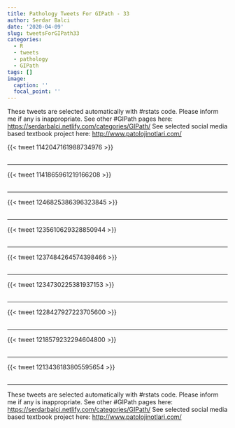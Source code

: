 ```yaml
---
title: Pathology Tweets For GIPath - 33
author: Serdar Balci
date: '2020-04-09'
slug: tweetsForGIPath33
categories:
  - R
  - tweets
  - pathology
  - GIPath
tags: []
image:
  caption: ''
  focal_point: ''
---
```



These tweets are selected automatically with #rstats code. Please inform me if any is inappropriate.
See other #GIPath pages here: https://serdarbalci.netlify.com/categories/GIPath/ 
See selected social media based textbook project here: http://www.patolojinotlari.com/

{{< tweet 1142047161988734976 >}}
<br>
<br>
<hr>
{{< tweet 1141865961219166208 >}}
<br>
<br>
<hr>
{{< tweet 1246825386396323845 >}}
<br>
<br>
<hr>
{{< tweet 1235610629328850944 >}}
<br>
<br>
<hr>
{{< tweet 1237484264574398466 >}}
<br>
<br>
<hr>
{{< tweet 1234730225381937153 >}}
<br>
<br>
<hr>
{{< tweet 1228427927223705600 >}}
<br>
<br>
<hr>
{{< tweet 1218579232294604800 >}}
<br>
<br>
<hr>
{{< tweet 1213436183805595654 >}}
<br>
<br>
<hr>


These tweets are selected automatically with #rstats code. Please inform me if any is inappropriate.
See other #GIPath pages here: https://serdarbalci.netlify.com/categories/GIPath/ 
See selected social media based textbook project here: http://www.patolojinotlari.com/
